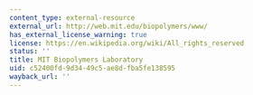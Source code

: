 ```yaml
---
content_type: external-resource
external_url: http://web.mit.edu/biopolymers/www/
has_external_license_warning: true
license: https://en.wikipedia.org/wiki/All_rights_reserved
status: ''
title: MIT Biopolymers Laboratory
uid: c52400fd-9d34-49c5-ae8d-fba5fe138595
wayback_url: ''
---
```

